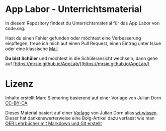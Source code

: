 # App Labor - Unterrichtsmaterial
In diesem Repository findest du Unterrichtsmaterial für das App Labor von code.org.

Hast du einen Fehler gefunden oder möchtest eine Verbesserung einpflegen, freue ich mich auf einen Pull Request, einen Eintrag unter Issue oder eine klassische [Mail](mailto:m.siemering.edu@gmail.com)

**Du bist Schüler** und möchtest in die Schüleransicht wechseln, dann gehe auf [https://mrsie.github.io/AppLab/](https://mrsie.github.io/AppLab/)


# Lizenz
Inhalte erstellt Marc Siemering basierend auf einer Vorlage von Julian Dorn [CC-BY-CA](https://creativecommons.org/licenses/by-sa/4.0/deed.de)

Dieses Material basiert auf einer [Vorlage](https://github.com/wi-wissen/informatikschulbuch) von Julian Dorn alias [wi-wissen](https://github.com/wi-wissen/). Dieser hat dankenswerterweise eine Bolg-Artikel dazu verfasst wie man [OER Lehrbücher mit Markdown und Git erstellt](https://blog.wi-wissen.de/post/oer-lehrbuecher-mit-markdown-und-git-erstellen)

